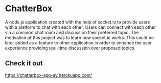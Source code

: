 # ChatterBox

A node.js application created with the help of socket.io to provide
users with a platform to chat with each other. Users can connect with each other via
a common chat room and discuss on their preferred topic. The motivation of this
project was to learn how socket.io works. This could be later added as a feature to
other application in order to enhance the user experience providing real-time
discussion over proposed topics.

## Check it out

https://chatterbox-app-av.herokuapp.com/






